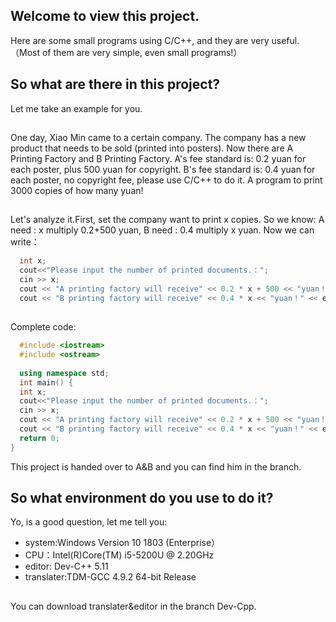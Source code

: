## Welcome to view this project.
Here are some small programs using C/C++, and they are very useful.（Most of them are very simple, even small programs!）
## So what are there in this project?
Let me take an example for you.
## 
One day, Xiao Min came to a certain company. The company has a new product that needs to be sold (printed into posters). Now there are A Printing Factory and B Printing Factory. A's fee standard is: 0.2 yuan for each poster, plus 500 yuan for copyright. B's fee standard is: 0.4 yuan for each poster, no copyright fee, please use C/C++ to do it. A program to print 3000 copies of how many yuan!
## 
Let's analyze it.First, set the company want to print x copies. So we know: A need : x multiply 0.2+500 yuan, B need : 0.4  multiply x yuan.
Now we can write：
```C++
  int x;
  cout<<"Please input the number of printed documents.：";
  cin >> x;
  cout << "A printing factory will receive" << 0.2 * x + 500 << "yuan！" << endl;
  cout << "B printing factory will receive" << 0.4 * x << "yuan！" << endl;  
```
##
Complete code:
```C++
  #include <iostream>
  #include <ostream>
  
  using namespace std;
  int main() {
  int x;
  cout<<"Please input the number of printed documents.：";
  cin >> x;
  cout << "A printing factory will receive" << 0.2 * x + 500 << "yuan！" << endl;
  cout << "B printing factory will receive" << 0.4 * x << "yuan！" << endl;  
  return 0;
}
```
This project is handed over to A&B and you can find him in the branch.
## So what environment do you use to do it?
Yo, is a good question, let me tell you:
* system:Windows Version 10 1803  (Enterprise）
* CPU：Intel(R)Core(TM) i5-5200U @ 2.20GHz
* editor: Dev-C++ 5.11
* translater:TDM-GCC 4.9.2 64-bit Release
##
You can download translater&editor in the branch Dev-Cpp.
